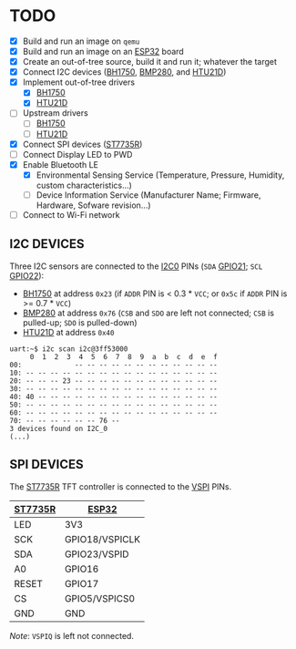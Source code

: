 # TODO

- [X] Build and run an image on `qemu`
- [X] Build and run an image on an [ESP32] board
- [X] Create an out-of-tree source, build it and run it; whatever the target
- [X] Connect I2C devices ([BH1750], [BMP280], and [HTU21D])
- [X] Implement out-of-tree drivers
  - [X] [BH1750](drivers/sensor/bh1750/)
  - [X] [HTU21D](drivers/sensor/htu21d/)
- [ ] Upstream drivers
  - [ ] [BH1750](https://github.com/zephyrproject-rtos/zephyr/pull/51268)
  - [ ] [HTU21D](https://github.com/zephyrproject-rtos/zephyr/pull/51269)
- [x] Connect SPI devices ([ST7735R])
- [ ] Connect Display LED to PWD
- [x] Enable Bluetooth LE
  - [X] Environmental Sensing Service (Temperature, Pressure, Humidity,
    custom characteristics...)
  - [ ] Device Information Service (Manufacturer Name; Firmware, Hardware,
    Sofware revision...)
- [ ] Connect to Wi-Fi network

## I2C DEVICES

Three I2C sensors are connected to the [I2C0] PINs (`SDA` [GPIO21][ESP32];
`SCL` [GPIO22][ESP32]):

- [BH1750] at address `0x23` (if `ADDR` PIN is < 0.3 * `VCC`; or `0x5c`
  if `ADDR` PIN is >= 0.7 * `VCC`)
- [BMP280] at address `0x76` (`CSB` and `SDO` are left not connected; `CSB` is
  pulled-up; `SDO` is pulled-down)
- [HTU21D] at address `0x40`

```
uart:~$ i2c scan i2c@3ff53000
     0  1  2  3  4  5  6  7  8  9  a  b  c  d  e  f
00:             -- -- -- -- -- -- -- -- -- -- -- -- 
10: -- -- -- -- -- -- -- -- -- -- -- -- -- -- -- -- 
20: -- -- -- 23 -- -- -- -- -- -- -- -- -- -- -- -- 
30: -- -- -- -- -- -- -- -- -- -- -- -- -- -- -- -- 
40: 40 -- -- -- -- -- -- -- -- -- -- -- -- -- -- -- 
50: -- -- -- -- -- -- -- -- -- -- -- -- -- -- -- -- 
60: -- -- -- -- -- -- -- -- -- -- -- -- -- -- -- -- 
70: -- -- -- -- -- -- 76 --                         
3 devices found on I2C_0
(...)
```

## SPI DEVICES

The [ST7735R] TFT controller is connected to the [VSPI] PINs.

| [ST7735R] | [ESP32]        |
| --------- | -------------- |
| LED       | 3V3            |
| SCK       | GPIO18/VSPICLK |
| SDA       | GPIO23/VSPID   |
| A0        | GPIO16         |
| RESET     | GPIO17         |
| CS        | GPIO5/VSPICS0  |
| GND       | GND            |

_Note_: `VSPIQ` is left not connected.

[ESP32]: https://cdn.shopify.com/s/files/1/1509/1638/files/ESP-32_NodeMCU_Developmentboard_Pinout.pdf?v=1609851295
[I2C0]: https://github.com/zephyrproject-rtos/zephyr/blob/566d07e00cce33f70ddc759d383950b9600c217b/boards/xtensa/esp32/esp32.dts#L64-L65
[VSPI]: https://github.com/zephyrproject-rtos/zephyr/blob/74922049bad9306d33b896ac4d633c3c8194f97b/boards/xtensa/esp32/esp32.dts#L84-L92
[BH1750]: https://www.az-delivery.de/en/products/gy-302-bh1750-lichtsensor-lichtstaerke-modul-fuer-arduino-und-raspberry-pi
[BMP280]: https://www.az-delivery.de/en/products/azdelivery-bmp280-barometrischer-sensor-luftdruck-modul-fur-arduino-und-raspberry-pi
[HTU21D]: https://www.az-delivery.de/en/products/gy-21-temperatur-sensor-modul
[ST7735R]: https://www.az-delivery.de/en/products/1-8-zoll-spi-tft-display
